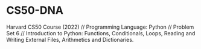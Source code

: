 # CS50-DNA
Harvard CS50 Course (2022) // Programming Language: Python // Problem Set 6 // Introduction to Python: Functions, Conditionals, Loops, Reading and Writing External Files, Arithmetics and Dictionaries.
